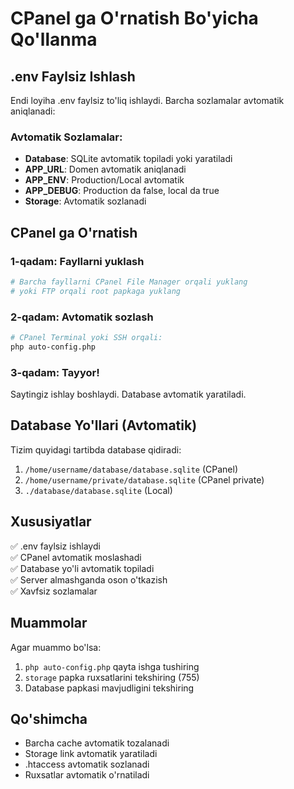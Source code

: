 # CPanel ga O'rnatish Bo'yicha Qo'llanma

## .env Faylsiz Ishlash

Endi loyiha .env faylsiz to'liq ishlaydi. Barcha sozlamalar avtomatik aniqlanadi:

### Avtomatik Sozlamalar:
- **Database**: SQLite avtomatik topiladi yoki yaratiladi
- **APP_URL**: Domen avtomatik aniqlanadi  
- **APP_ENV**: Production/Local avtomatik
- **APP_DEBUG**: Production da false, local da true
- **Storage**: Avtomatik sozlanadi

## CPanel ga O'rnatish

### 1-qadam: Fayllarni yuklash
```bash
# Barcha fayllarni CPanel File Manager orqali yuklang
# yoki FTP orqali root papkaga yuklang
```

### 2-qadam: Avtomatik sozlash
```bash
# CPanel Terminal yoki SSH orqali:
php auto-config.php
```

### 3-qadam: Tayyor!
Saytingiz ishlay boshlaydi. Database avtomatik yaratiladi.

## Database Yo'llari (Avtomatik)

Tizim quyidagi tartibda database qidiradi:
1. `/home/username/database/database.sqlite` (CPanel)
2. `/home/username/private/database.sqlite` (CPanel private)
3. `./database/database.sqlite` (Local)

## Xususiyatlar

✅ .env faylsiz ishlaydi  
✅ CPanel avtomatik moslashadi  
✅ Database yo'li avtomatik topiladi  
✅ Server almashganda oson o'tkazish  
✅ Xavfsiz sozlamalar  

## Muammolar

Agar muammo bo'lsa:
1. `php auto-config.php` qayta ishga tushiring
2. `storage` papka ruxsatlarini tekshiring (755)
3. Database papkasi mavjudligini tekshiring

## Qo'shimcha

- Barcha cache avtomatik tozalanadi
- Storage link avtomatik yaratiladi  
- .htaccess avtomatik sozlanadi
- Ruxsatlar avtomatik o'rnatiladi